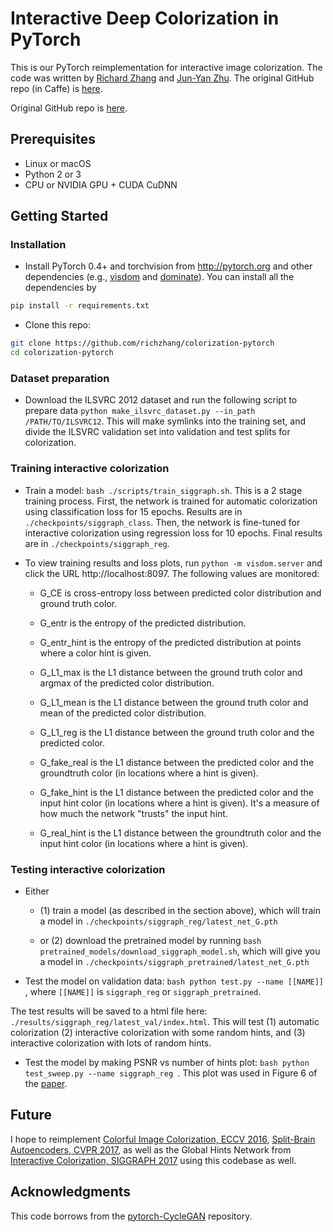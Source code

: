 # Interactive Deep Colorization in PyTorch

This is our PyTorch reimplementation for interactive image colorization. The code was written by [Richard Zhang](https://github.com/richzhang) and [Jun-Yan Zhu](https://github.com/junyanz). The original GitHub repo (in Caffe) is [here](https://richzhang.github.io/ideepcolor/).

Original GitHub repo is [here](https://richzhang.github.io/ideepcolor/).

## Prerequisites
- Linux or macOS
- Python 2 or 3
- CPU or NVIDIA GPU + CUDA CuDNN

## Getting Started
### Installation
- Install PyTorch 0.4+ and torchvision from http://pytorch.org and other dependencies (e.g., [visdom](https://github.com/facebookresearch/visdom) and [dominate](https://github.com/Knio/dominate)). You can install all the dependencies by
```bash
pip install -r requirements.txt
```
- Clone this repo:
```bash
git clone https://github.com/richzhang/colorization-pytorch
cd colorization-pytorch
```

### Dataset preparation
- Download the ILSVRC 2012 dataset and run the following script to prepare data
```python make_ilsvrc_dataset.py --in_path /PATH/TO/ILSVRC12```. This will make symlinks into the training set, and divide the ILSVRC validation set into validation and test splits for colorization.

### Training interactive colorization
- Train a model: ```bash ./scripts/train_siggraph.sh```. This is a 2 stage training process. First, the network is trained for automatic colorization using classification loss for 15 epochs. Results are in `./checkpoints/siggraph_class`. Then, the network is fine-tuned for interactive colorization using regression loss for 10 epochs. Final results are in `./checkpoints/siggraph_reg`.

- To view training results and loss plots, run `python -m visdom.server` and click the URL http://localhost:8097. The following values are monitored:

  - G_CE is cross-entropy loss between predicted color distribution and ground truth color.

  - G_entr is the entropy of the predicted distribution.

  - G_entr_hint is the entropy of the predicted distribution at points where a color hint is given.

  - G_L1_max is the L1 distance between the ground truth color and argmax of the predicted color distribution.

  - G_L1_mean is the L1 distance between the ground truth color and mean of the predicted color distribution.

  - G_L1_reg is the L1 distance between the ground truth color and the predicted color.

  - G_fake_real is the L1 distance between the predicted color and the groundtruth color (in locations where a hint is given).

  - G_fake_hint is the L1 distance between the predicted color and the input hint color (in locations where a hint is given). It's a measure of how much the network "trusts" the input hint.

  - G_real_hint is the L1 distance between the groundtruth color and the input hint color (in locations where a hint is given).


### Testing interactive colorization
- Either
  - (1) train a model (as described in the section above), which will train a model in `./checkpoints/siggraph_reg/latest_net_G.pth`

  - or (2) download the pretrained model by running ```bash pretrained_models/download_siggraph_model.sh```, which will give you a model in `./checkpoints/siggraph_pretrained/latest_net_G.pth`

- Test the model on validation data: ```bash python test.py --name [[NAME]] ```, where ``[[NAME]]`` is `siggraph_reg` or `siggraph_pretrained`.

The test results will be saved to a html file here: `./results/siggraph_reg/latest_val/index.html`. This will test (1) automatic colorization (2) interactive colorization with some random hints, and (3) interactive colorization with lots of random hints.

- Test the model by making PSNR vs number of hints plot: ```bash python test_sweep.py --name siggraph_reg ```. This plot was used in Figure 6 of the [paper](https://arxiv.org/abs/1705.02999).


## Future

I hope to reimplement [Colorful Image Colorization, ECCV 2016](https://github.com/richzhang/colorization), [Split-Brain Autoencoders, CVPR 2017](https://github.com/richzhang/splitbrainauto), as well as the Global Hints Network from [Interactive Colorization, SIGGRAPH 2017]() using this codebase as well.

## Acknowledgments
This code borrows from the [pytorch-CycleGAN](https://github.com/junyanz/pytorch-CycleGAN-and-pix2pix) repository.
